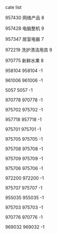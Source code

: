 cate list

957430 网络产品 8

957428 电脑整机 9

957347 居室电器 7

972219 洗护清洁用具 9

970775 新鲜水果 8

958104 958104 -1

961006 961006 -1

5057 5057 -1

970778 970778 -1

975702 975702 -1

957718 957718 -1

975701 975701 -1

975705 975705 -1

975708 975708 -1

975709 975709 -1

975706 975706 -1

972200 972200 -1

975707 975707 -1

955035 955035 -1

975703 975703 -1

970776 970776 -1

969032 969032 -1

